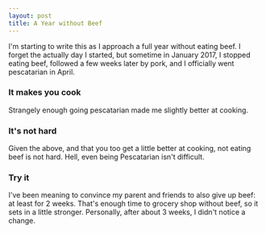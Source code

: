 ```yaml
---
layout: post
title: A Year without Beef
---
```


I'm starting to write this as I approach a full year without eating beef. I forget the actually day I
started, but sometime in January 2017, I stopped eating beef, followed a few weeks later by pork, and
I officially went pescatarian in April.

### It makes you cook

Strangely enough going pescatarian made me slightly better at cooking.

### It's not hard

Given the above, and that you too get a little better at cooking, not eating
beef is not hard. Hell, even being Pescatarian isn't difficult.

### Try it

I've been meaning to convince my parent and friends to also give up beef:
at least for 2 weeks. That's enough time to grocery shop without beef, so
it sets in a little stronger. Personally, after about 3 weeks, I didn't notice a change.  
